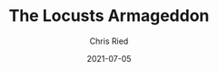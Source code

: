 ---
title: 'The Locusts Armageddon'
author: Chris Ried
date: '2021-07-05'
slug: locusts-armageddon
categories:
featured: 
tags: ['generative']
---